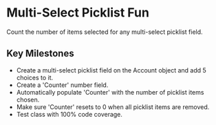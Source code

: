 # Multi-Select Picklist Fun

Count the number of items selected for any multi-select picklist field.

## Key Milestones

- Create a multi-select picklist field on the Account object and add 5 choices to it.
- Create a 'Counter' number field.
- Automatically populate 'Counter' with the number of picklist items chosen.
- Make sure 'Counter' resets to 0 when all picklist items are removed.
- Test class with 100% code coverage.
